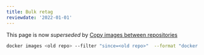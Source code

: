 ```yaml
---
title: Bulk retag
reviewdate: '2022-01-01'
---
```



This page is now _superseded_ by [Copy images between repositories](copy-containers-between-repos.md)

```bash
docker images <old repo> --filter "since=<old repo>"  --format "docker tag {{.Repository}}:{{.Tag}} <new repo>:{{.Tag}} | docker push <new repo>:{{.Tag}}" | bash
```
